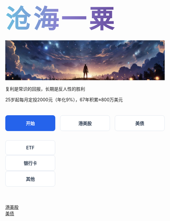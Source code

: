 <!-- _coverpage.md -->
<style>
  /* 按钮网格容器 */
  .btn-grid {
    display: grid;
    grid-template-columns: repeat(3, 1fr); /* 3列布局 */
    gap: 15px;
    max-width: 600px; /* 加宽容器容纳3个按钮 */
    margin: 40px auto;
  }

  /* 所有按钮基础样式 */
  .cover-btn {
    padding: 14px 10px; /* 统一高度 */
    text-align: center;
    border-radius: 8px;
    font-weight: 600;
    transition: all 0.3s ease;
    text-decoration: none !important;
    min-height: 46px; /* 确保统一高度 */
    box-sizing: border-box; /* 包含内边距 */
    display: flex;
    align-items: center;
    justify-content: center;
  }

  /* 主按钮样式 */
  .btn-main {
    background: #2563eb; /* 深蓝色背景 */
    color: white !important;
    grid-column: span 1; /* 占1列(与其他按钮相同) */
  }

  /* 次级按钮样式 */
  .btn-sub {
    background: white;
    border: 1px solid #e2e8f0;
    color: #334155 !important;
  }

  /* 悬停效果 - 所有按钮 */
  .cover-btn:hover {
    transform: translateY(-4px); /* 上浮效果 */
    box-shadow: 0 6px 12px rgba(37, 99, 235, 0.25); /* 蓝色阴影 */
  }
  
  /* 主按钮悬停特效 */
  .btn-main:hover {
    background: #1d4ed8; /* 颜色加深 */
  }
  
  /* 次级按钮悬停特效 */
  .btn-sub:hover {
    border-color: #3b82f6; /* 蓝色边框 */
    background: #f8fafc; /* 背景变浅 */
  }
</style>

<!-- 标题区域保持不变 -->
<div style="
  background: linear-gradient(90deg, #6CBEDF, #8A7ECE, #684D9F);
  -webkit-background-clip: text;
  background-clip: text;
  color: transparent;
  display: inline-block;
  font-family: 'Helvetica Neue', sans-serif;
  font-size: 5rem;
  font-weight: bold;
  letter-spacing: 0.1em;
  text-align: center;
  white-space: nowrap;
">沧海一粟</div>

![封面图](/topnew2.jpg)

<span>复利是常识的回报，长期是反人性的胜利</span>

<span>25岁起每月定投2000元（年化9%），67年积累≈800万美元</span>

<!-- 3列网格布局的按钮组 -->
<div class="btn-grid">
  <!-- 第一行 - 3个按钮 -->
  <a href="#/docs/港股/b.md" class="cover-btn btn-main">开始</a>
  <a href="#/docs/港股/盈立证券(香港)开户教程(2025).md" class="cover-btn btn-sub">港美股</a>
  <a href="#/docs/美债/美债投资指南.md" class="cover-btn btn-sub">美债</a>
  
  <!-- 第二行 - 3个按钮 -->
  <a href="#/docs/ETF/美国国债ETF.md" class="cover-btn btn-sub">ETF</a>
  <a href="#/docs/银行卡/香港银行账户介绍.md" class="cover-btn btn-sub">银行卡</a>
  <a href="#/docs/其他/联系.md" class="cover-btn btn-sub">其他</a>
</div>

[港美股](/docs/港股/b.md)  
[美债](/docs/美债/美债投资指南.md)  


